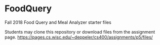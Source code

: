 # FoodQuery
Fall 2018 Food Query and Meal Analyzer starter files

Students may clone this repository or download files from the assignment page.
https://pages.cs.wisc.edu/~deppeler/cs400/assignments/p5/files/
